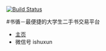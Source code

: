 [![Build Status](https://travis-ci.org/gwuhaolin/ShuXun.svg)](https://travis-ci.org/gwuhaolin/ShuXun)

#书循－最便捷的大学生二手书交易平台
- [主页](http://ishuxun.cn)
- 微信号 ishuxun